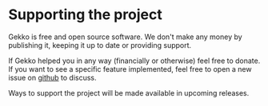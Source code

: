 # Supporting the project

Gekko is free and open source software. We don't make any money by publishing it, keeping it up to date or providing support.

If Gekko helped you in any way (financially or otherwise) feel free to donate. If you want to see a specific feature implemented, feel free to open a new issue on [github](https://github.com/youtix/gekko2/issues) to discuss.

Ways to support the project will be made available in upcoming releases.